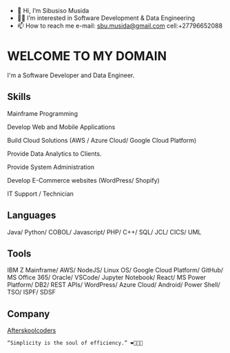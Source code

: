 - 👋 Hi, I’m Sibusiso Musida
- 👨‍💻 I’m interested in Software Development & Data Engineering
- 📫 How to reach me e-mail: sbu.musida@gmail.com cell:+27796652088

# WELCOME TO MY DOMAIN

I'm a Software Developer and Data Engineer.

## Skills

Mainframe Programming

Develop Web and Mobile Applications

Build Cloud Solutions (AWS / Azure Cloud/ Google Cloud Platform)

Provide Data Analytics to Clients.

Provide System Administration

Develop E-Commerce websites (WordPress/ Shopify)

IT Support / Technician

## Languages 

Java/ Python/ COBOL/ Javascript/ PHP/ C++/ SQL/ JCL/ CICS/ UML

## Tools

IBM Z Mainframe/ AWS/ NodeJS/ Linux OS/ Google Cloud Platform/ GitHub/ MS Office 365/ Oracle/ VSCode/ Jupyter Notebook/ React/ MS Power Platform/ DB2/ REST APIs/ WordPress/ Azure Cloud/ Android/ Power Shell/ TSO/ ISPF/ SDSF

## Company
[Afterskoolcoders](https://www.afterskoolcoders.com/)


```
“Simplicity is the soul of efficiency.” ❤️‍🔥👨‍💻
```



